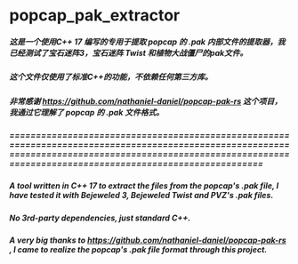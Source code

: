 # popcap_pak_extractor
##### 这是一个使用C++ 17 编写的专用于提取 popcap 的 .pak 内部文件的提取器，我已经测试了宝石迷阵3，宝石迷阵 Twist 和植物大战僵尸的pak文件。
##### 这个文件仅使用了标准C++的功能，不依赖任何第三方库。
##### 非常感谢 https://github.com/nathaniel-daniel/popcap-pak-rs 这个项目，我通过它理解了 popcap 的 .pak 文件格式。
##### ===============================================================================================================================================================================================================
##### A tool written in C++ 17 to extract the files from the popcap's .pak file, I have tested it with Bejeweled 3, Bejeweled Twist and PVZ's .pak files.
##### No 3rd-party dependencies, just standard C++.
##### A very big thanks to https://github.com/nathaniel-daniel/popcap-pak-rs , I came to realize the popcap's .pak file format through this project.
